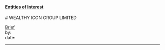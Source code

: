 #### [Entities of Interest](/list.html)
<link rel="stylesheet" type="text/css" href="../../assets/style.css">
# WEALTHY ICON GROUP LIMITED

[comment]: <> (Add/Remove information below as you want)
[comment]: <> (Markdown cheatsheet: https://github.com/adam-p/markdown-here/wiki/Markdown-Cheatsheet)
[Brief](Brief.md)  
by:  
date:  

---
[comment]: <> (Add your content here)